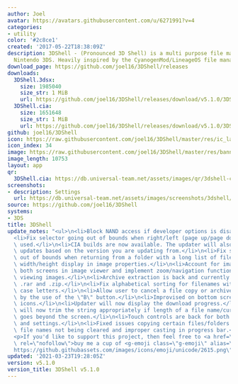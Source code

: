 ```yaml
---
author: Joel
avatar: https://avatars.githubusercontent.com/u/6271991?v=4
categories:
- utility
color: '#2c8ce1'
created: '2017-05-22T18:38:09Z'
description: 3DShell - (Pronounced 3D Shell) is a multi purpose file manager for the
  Nintendo 3DS. Heavily inspired by the CyanogenMod/LineageOS file manager.
download_page: https://github.com/joel16/3DShell/releases
downloads:
  3DShell.3dsx:
    size: 1985040
    size_str: 1 MiB
    url: https://github.com/joel16/3DShell/releases/download/v5.1.0/3DShell.3dsx
  3DShell.cia:
    size: 1651648
    size_str: 1 MiB
    url: https://github.com/joel16/3DShell/releases/download/v5.1.0/3DShell.cia
github: joel16/3DShell
icon: https://raw.githubusercontent.com/joel16/3DShell/master/res/ic_launcher_filemanager.png
icon_index: 34
image: https://raw.githubusercontent.com/joel16/3DShell/master/res/banner.png
image_length: 10753
layout: app
qr:
  3DShell.cia: https://db.universal-team.net/assets/images/qr/3dshell-cia.png
screenshots:
- description: Settings
  url: https://db.universal-team.net/assets/images/screenshots/3dshell/settings.png
source: https://github.com/joel16/3DShell
systems:
- 3DS
title: 3DShell
update_notes: "<ul>\n<li>Block NAND access if developer options is disabled.</li>\n\
  <li>Fix selector going out of bounds when right/left (page up/page down) key is\
  \ used.</li>\n<li>CIA builds are now available. The updater will also download/install\
  \ updates based on the version you are updating from.</li>\n<li>Fix selector going\
  \ out of bounds when returning from a folder with a long list of files.</li>\n<li>Fix\
  \ width/height display in image properties.</li>\n<li>Account for images that fit\
  \ both screens in image viewer and implement zoom/navigation functionalities when\
  \ viewing images.</li>\n<li>Archive extraction is back and currently supports .7z,\
  \ .rar and .zip.</li>\n<li>Fix alphabetical sorting for filenames with different\
  \ case letters.</li>\n<li>Allow user to cancel a file copy or archive extraction\
  \ by the use of the \"B\" button.</li>\n<li>Improvised on bottom screen status bar\
  \ icons.</li>\n<li>Updater will now display the download progress.</li>\n<li>GUI\
  \ will now trim the string appropriately if length of a file name/current directory\
  \ goes beyond the screen.</li>\n<li>Touch controls are back for both file options\
  \ and settings.</li>\n<li>Fixed issues copying certain files/folders due to the\
  \ file names not being cleared and improper casting in progress bar.</li>\n</ul>\n\
  <p>If you'd like to support this project, then feel free to <a href=\"https://www.paypal.me/Joel16IA\"\
  \ rel=\"nofollow\">buy me a cup of <g-emoji class=\"g-emoji\" alias=\"coffee\" fallback-src=\"\
  https://github.githubassets.com/images/icons/emoji/unicode/2615.png\">\u2615</g-emoji></a>.</p>"
updated: '2021-03-23T19:28:05Z'
version: v5.1.0
version_title: 3DShell v5.1.0
---
```

